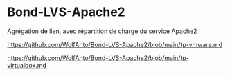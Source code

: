 # Bond-LVS-Apache2
Agrégation de lien, avec répartition de charge du service Apache2

https://github.com/WolfAnto/Bond-LVS-Apache2/blob/main/tp-vmware.md

https://github.com/WolfAnto/Bond-LVS-Apache2/blob/main/tp-virtualbox.md
